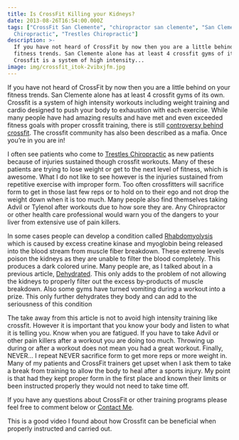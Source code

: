 ```yaml
---
title: Is CrossFit Killing your Kidneys?
date: 2013-08-26T16:54:00.000Z
tags: ["CrossFit San Clemente", "chiropractor san clemente", "San Clemente
  Chiropractic", "Trestles Chiropractic"]
description: >-
  If you have not heard of CrossFit by now then you are a little behind on your
  fitness trends. San Clemente alone has at least 4 crossfit gyms of its own.
  Crossfit is a system of high intensity...
image: img/crossfit_itok-2vibxjfm.jpg
---
```

If you have not heard of CrossFit by now then you are a little behind on your fitness trends. San Clemente alone has at least 4 crossfit gyms of its own. Crossfit is a system of high intensity workouts including weight training and cardio designed to push your body to exhaustion with each exercise. While many people have had amazing results and have met and even exceeded fitness goals with proper crossfit training, there is still[](http://www.livestrong.com/article/545200-the-fall-of-fitness/ "Controversy behind crossfit") [controversy behind crossfit](http://www.livestrong.com/article/545200-the-fall-of-fitness/ "Controversy behind crossfit"). The crossfit community has also been described as a mafia. Once you’re in you are in!

I often see patients who come to[](<>) [Trestles Chiropractic](../index.html "Trestles Chiropractic") as new patients because of injuries sustained though crossfit workouts. Many of these patients are trying to lose weight or get to the next level of fitness, which is awesome. What I do not like to see however is the injuries sustained from repetitive exercise with improper form. Too often crossfitters will sacrifice form to get in those last few reps or to hold on to their ego and not drop the weight down when it is too much. Many people also find themselves taking Advil or Tylenol after workouts due to how sore they are. Any Chiropractor or other health care professional would warn you of the dangers to your liver from extensive use of pain killers.

In some cases people can develop a condition called[](<>)[](http://www.nlm.nih.gov/medlineplus/ency/article/000473.htm "rhabdomyolysis") [Rhabdomyolysis](http://www.nlm.nih.gov/medlineplus/ency/article/000473.htm "rhabdomyolysis") which is caused by excess creatine kinase and myoglobin being released into the blood stream from muscle fiber breakdown. These extreme levels poison the kidneys as they are unable to filter the blood completely. This produces a dark colored urine. Many people are, as I talked about in a previous article,[](<>) [Dehydrated](http://www.trestleschiropractic.com/blog/are-you-choosing-death-h2o "dehydration"). This only adds to the problem of not allowing the kidneys to properly filter out the excess by-products of muscle breakdown. Also some gyms have turned vomiting during a workout into a prize. This only further dehydrates they body and can add to the seriousness of this condition

The take away from this article is not to avoid high intensity training like crossfit. However it is important that you know your body and listen to what it is telling you. Know when you are fatigued. If you have to take Advil or other pain killers after a workout you are doing too much. Throwing up during or after a workout does not mean you had a great workout. Finally, NEVER… I repeat NEVER sacrifice form to get more reps or more weight in. Many of my patients and CrossFit trainers get upset when I ask them to take a break from training to allow the body to heal after a sports injury. My point is that had they kept proper form in the first place and known their limits or been instructed properly they would not need to take time off.

If you have any questions about CrossFit or other training programs please feel free to comment below or [Contact Me](http://www.trestleschiropractic.com/contact-us "Contact Us").

This is a good video I found about how Crossfit can be beneficial when properly instructed and carried out.